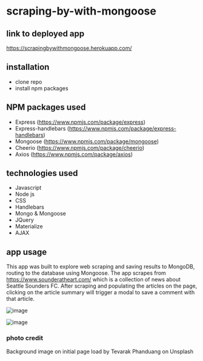 # scraping-by-with-mongoose

## link to deployed app

https://scrapingbywithmongoose.herokuapp.com/

## installation
* clone repo
* install npm packages

## NPM packages used
* Express (https://www.npmjs.com/package/express)
* Express-handlebars (https://www.npmjs.com/package/express-handlebars)
* Mongoose (https://www.npmjs.com/package/mongoose)
* Cheerio (https://www.npmjs.com/package/cheerio)
* Axios (https://www.npmjs.com/package/axios)

## technologies used
* Javascript
* Node js
* CSS
* Handlebars
* Mongo & Mongoose
* JQuery
* Materialize
* AJAX

## app usage

This app was built to explore web scraping and saving results to MongoDB, routing to the database using Mongoose.  The app scrapes from https://www.sounderatheart.com/ which is a collection of news about Seattle Sounders FC.  After scraping and populating the articles on the page, clicking on the article summary will trigger a modal to save a comment with that article.

![image](https://user-images.githubusercontent.com/15148861/56709824-2ae30180-66d8-11e9-88ae-f75a8c3483a6.png)

![image](https://user-images.githubusercontent.com/15148861/56709840-3e8e6800-66d8-11e9-948f-c7708892fef7.png)

### photo credit

Background image on initial page load by Tevarak Phanduang on Unsplash
